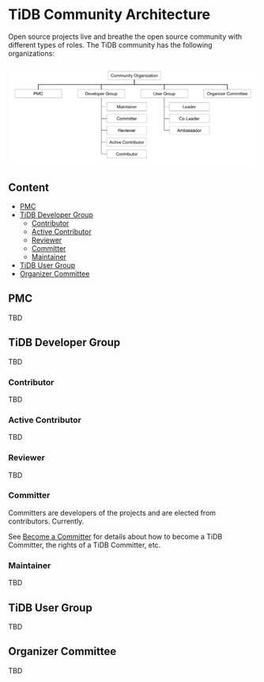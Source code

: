 # TiDB Community Architecture

Open source projects live and breathe the open source community with different
types of roles. The TiDB community has the following organizations:

![TiDB Community Architecture](../media/architecture.svg)

## Content

<!-- vim-markdown-toc GFM -->

* [PMC](#pmc)
* [TiDB Developer Group](#tidb-developer-group)
    * [Contributor](#contributor)
    * [Active Contributor](#active-contributor)
    * [Reviewer](#reviewer)
    * [Committer](#committer)
    * [Maintainer](#maintainer)
* [TiDB User Group](#tidb-user-group)
* [Organizer Committee](#organizer-committee)

<!-- vim-markdown-toc -->

## PMC

TBD

## TiDB Developer Group

TBD

### Contributor

TBD

### Active Contributor

TBD

### Reviewer

TBD

### Committer

Committers are developers of the projects and are elected from contributors.
Currently.

See [Become a Committer](./become-a-committer.md) for details about how to
become a TiDB Committer, the rights of a TiDB Committer, etc.

### Maintainer

TBD

## TiDB User Group

TBD

## Organizer Committee

TBD
